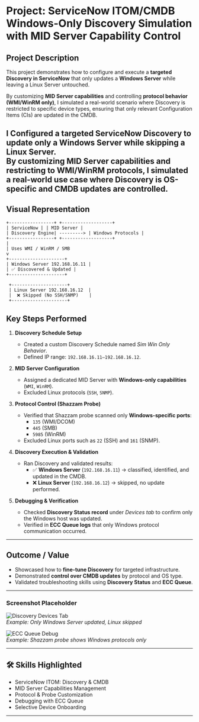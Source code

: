 
# Project: ServiceNow ITOM/CMDB Windows-Only Discovery Simulation with MID Server Capability Control  

##  Project Description  
This project demonstrates how to configure and execute a **targeted Discovery in ServiceNow** that only updates a **Windows Server** while leaving a Linux Server untouched.  

By customizing **MID Server capabilities** and controlling **protocol behavior (WMI/WinRM only)**, I simulated a real-world scenario where Discovery is restricted to specific device types, ensuring that only relevant Configuration Items (CIs) are updated in the CMDB.  

I Configured a targeted **ServiceNow Discovery** to update only a **Windows Server** while skipping a Linux Server.  
By customizing **MID Server capabilities** and restricting to **WMI/WinRM protocols**, I simulated a real-world use case where Discovery is OS-specific and CMDB updates are controlled.  
---

## Visual Representation  
```plaintext
+-----------------+ +-------------------+
| ServiceNow | | MID Server |
| Discovery Engine| ---------> | Windows Protocols |
+-----------------+ +-------------------+
|
| Uses WMI / WinRM / SMB
v
+---------------------+
| Windows Server 192.168.16.11 |
| ✅ Discovered & Updated |
+---------------------+

 +---------------------+
 | Linux Server 192.168.16.12  |
 |  ❌ Skipped (No SSH/SNMP)    |
 +---------------------+

```
## Key Steps Performed  

1. **Discovery Schedule Setup**  
   - Created a custom Discovery Schedule named *Sim Win Only Behavior*.  
   - Defined IP range: `192.168.16.11–192.168.16.12`.  

2. **MID Server Configuration**  
   - Assigned a dedicated MID Server with **Windows-only capabilities** (`WMI`, `WinRM`).  
   - Excluded Linux protocols (`SSH`, `SNMP`).  

3. **Protocol Control (Shazzam Probe)**  
   - Verified that Shazzam probe scanned only **Windows-specific ports**:  
     - `135` (WMI/DCOM)  
     - `445` (SMB)  
     - `5985` (WinRM)  
   - Excluded Linux ports such as `22` (SSH) and `161` (SNMP).  

4. **Discovery Execution & Validation**  
   - Ran Discovery and validated results:  
     - ✅ **Windows Server** (`192.168.16.11`) → classified, identified, and updated in the CMDB.  
     - ❌ **Linux Server** (`192.168.16.12`) → skipped, no update performed.  

5. **Debugging & Verification**  
   - Checked **Discovery Status record** under *Devices tab* to confirm only the Windows host was updated.  
   - Verified in **ECC Queue logs** that only Windows protocol communication occurred.  

---

## Outcome / Value  
- Showcased how to **fine-tune Discovery** for targeted infrastructure.  
- Demonstrated **control over CMDB updates** by protocol and OS type.  
- Validated troubleshooting skills using **Discovery Status** and **ECC Queue**.  

---


### Screenshot Placeholder  

![Discovery Devices Tab](images/discovery_devices_tab.png)  
*Example: Only Windows Server updated, Linux skipped*  

![ECC Queue Debug](images/ecc_queue_windows_only.png)  
*Example: Shazzam probe shows Windows protocols only*  

---

## 🛠️ Skills Highlighted  
- ServiceNow ITOM: Discovery & CMDB  
- MID Server Capabilities Management  
- Protocol & Probe Customization  
- Debugging with ECC Queue  
- Selective Device Onboarding  

---
